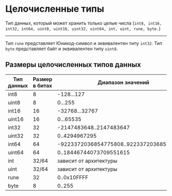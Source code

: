 # Целочисленные типы
Тип данных, который может хранить только целые числа
(`int8, int16, int32, int64, uint8, uint16, uint32, uint64, int, uint, rune, byte.`)

---
Тип `rune` представляет Юникод-символ и эквивалентен типу `int32`. Тип `byte` представляет байт и эквивалентен типу `uint8`.
## Размеры целочисленных типов данных

| Тип данных | Размер в битах | Диапазон значений                         |
| ---------- | -------------- | ----------------------------------------- |
| int8       | 8              | -128...127                                |
| uint8      | 8              | 0...255                                   |
| int16      | 16             | -32768...32767                            |
| uint16     | 16             | 0...65535                                 |
| int32      | 32             | -2147483648..2147483647                   |
| uint32     | 32             | 0..4294967295                             |
| int64      | 64             | -9223372036854775808..9223372036854775807 |
| uint64     | 64             | 0..18446744073709551615                   |
| int        | 32/64          | зависит от архитектуры                    |
| uint       | 32/64          | зависит от архитектуры                    |
| rune       | 32             | 0..0x10FFFF                               |
| byte       | 8              | 0..255                                    |

